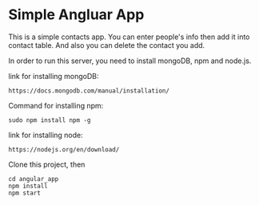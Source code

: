 # Simple Angluar App


This is a simple contacts app. You can enter people's info then add it into contact 
table. And also you can delete the contact you add.

In order to run this server, you need to install mongoDB, npm and node.js.

link for installing mongoDB:

```
https://docs.mongodb.com/manual/installation/
```

Command for installing npm:

```
sudo npm install npm -g
```

link for installing node:

```
https://nodejs.org/en/download/
```

Clone this project,
then
```
cd angular_app
npm install
npm start
```

